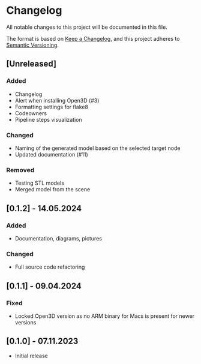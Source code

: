 # Changelog

All notable changes to this project will be documented in this file.

The format is based on [Keep a Changelog](https://keepachangelog.com/en/1.1.0/),
and this project adheres to [Semantic Versioning](https://semver.org/spec/v2.0.0.html).

## [Unreleased]

### Added
- Changelog
- Alert when installing Open3D (#3)
- Formatting settings for flake8
- Codeowners
- Pipeline steps visualization

### Changed
- Naming of the generated model based on the selected target node
- Updated documentation (#11)

### Removed
- Testing STL models
- Merged model from the scene

## [0.1.2] - 14.05.2024

### Added
- Documentation, diagrams, pictures 

### Changed
- Full source code refactoring

## [0.1.1] - 09.04.2024

### Fixed
- Locked Open3D version as no ARM binary for Macs is present for newer versions

## [0.1.0] - 07.11.2023
- Initial release

